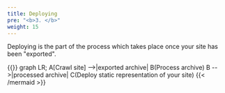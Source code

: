 ```yaml
---
title: Deploying
pre: "<b>3. </b>"
weight: 15
---
```


Deploying is the part of the process which takes place once your site has been "exported".


{{<mermaid align="left">}}
graph LR;
	A[Crawl site] -->|exported archive| B(Process archive)
    B -->|processed archive| C(Deploy static representation of your site)
{{< /mermaid >}}
